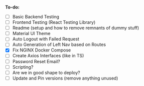 **To-do:**
- [ ] Basic Backend Testing
- [ ] Frontend Testing (React Testing Library)
- [ ] Readme (setup and how to remove remnants of dummy stuff)
- [ ] Material UI Theme
- [ ] Auto Logout with Failed Request
- [ ] Auto Generation of Left Nav based on Routes
- [x] Fix NGINX Docker Compose
- [ ] Create Axios Interfaces (like in TS)
- [ ] Password Reset Email?
- [ ] Scripting?
- [ ] Are we in good shape to deploy?
- [ ] Update and Pin versions (remove anything unused)